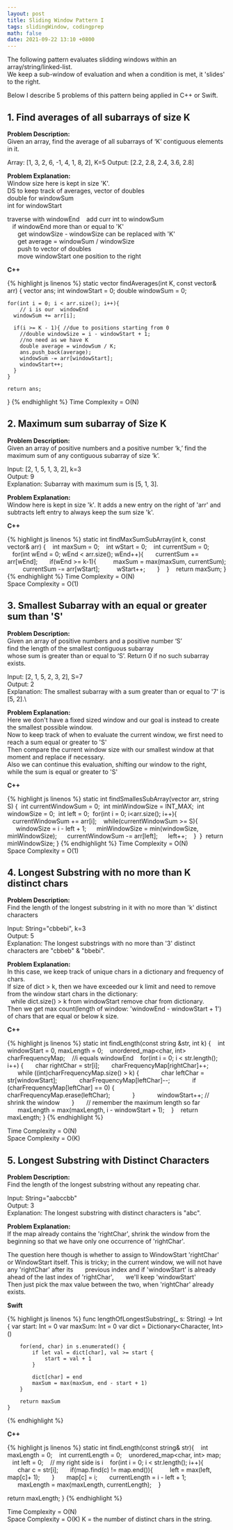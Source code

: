 ```yaml
---
layout: post
title: Sliding Window Pattern I
tags: slidingWindow, codingprep
math: false
date: 2021-09-22 13:10 +0800
---
```


The following pattern evaluates slidding windows within an array/string/linked-list.\
We keep a sub-window of evaluation and when a condition is met, it 'slides' to the right.

Below I describe 5 problems of this pattern being applied in C++ or Swift.

## 1. Find averages of all subarrays of size K

**Problem Description:**\
Given an array, find the average of all subarrays of ‘K’ contiguous elements in it.

Array: [1, 3, 2, 6, -1, 4, 1, 8, 2], K=5
Output: [2.2, 2.8, 2.4, 3.6, 2.8]

**Problem Explanation:**\
Window size here is kept in size 'K'.\
DS to keep track of averages, vector of doubles \
double for windowSum\
int for windowStart

traverse with windowEnd
   add curr int to windowSum\
   if windowEnd more than or equal to 'K'\
      get windowSize - windowSize can be replaced with 'K'\
      get average = windowSum / windowSize\
      push to vector of doubles\
      move windowStart one position to the right

**C++**

{% highlight js linenos %}
static vector<double> findAverages(int K, const vector<int>& arr) {
vector<double> ans;
int windowStart = 0;
double windowSum = 0;

    for(int i = 0; i < arr.size(); i++){
        // i is our  windowEnd
      windowSum += arr[i];

      if(i >= K - 1){ //due to positions starting from 0
        //double windowSize = i - windowStart + 1;
        //no need as we have K
        double average = windowSum / K;
        ans.push_back(average);
        windowSum -= arr[windowStart];
        windowStart++;
      }
    }

    return ans;

}
{% endhighlight %}
Time Complexity = O(N)

## 2. Maximum sum subarray of Size K

**Problem Description:**\
Given an array of positive numbers and a positive number ‘k,’ find the maximum sum of any contiguous subarray of size ‘k’.

Input: [2, 1, 5, 1, 3, 2], k=3\
Output: 9\
Explanation: Subarray with maximum sum is [5, 1, 3].

**Problem Explanation:**\
Window here is kept in size 'k'. It adds a new entry on the right of 'arr' and subtracts left entry to always keep the sum size 'k'.

**C++**

{% highlight js linenos %}
static int findMaxSumSubArray(int k, const vector<int>& arr) {
   int maxSum = 0;
   int wStart = 0;
   int currentSum = 0;
   for(int wEnd = 0; wEnd < arr.size(); wEnd++){
      currentSum += arr[wEnd];
      if(wEnd >= k-1){
         maxSum = max(maxSum, currentSum);
         currentSum -= arr[wStart];
         wStart++;
      }
   }
   return maxSum;
}
{% endhighlight %}
Time Complexity = O(N)\
Space Complexity = O(1)

## 3. Smallest Subarray with an equal or greater sum than 'S'

**Problem Description:**\
Given an array of positive numbers and a positive number ‘S’\
find the length of the smallest contiguous subarray\
whose sum is greater than or equal to ‘S’. Return 0 if no such subarray exists.

Input: [2, 1, 5, 2, 3, 2], S=7\
Output: 2\
Explanation: The smallest subarray with a sum greater than or equal to '7' is [5, 2].\

**Problem Explanation:**\
Here we don't have a fixed sized window and our goal is instead to create the smallest possible window.\
Now to keep track of when to evaluate the current window, we first need to reach a sum equal or greater to 'S'\
Then compare the current window size with our smallest window at that moment and replace if necessary.\
Also we can continue this evaluation, shifting our window to the right,\
while the sum is equal or greater to 'S'

**C++**

{% highlight js linenos %}
static int findSmallesSubArray(vector<int> arr, string S) {
 int currentWindowSum = 0;
 int minWindowSize = INT_MAX;
 int windowSize = 0;
 int left = 0;
 for(int i = 0; i<arr.size(); i++){
   currentWindowSum += arr[i];
   while(currentWindowSum >= S){
     windowSize = i - left + 1;
     minWindowSize = min(windowSize, minWindowSize);
     currentWindowSum -= arr[left];
     left++;
   }
 }
 return minWindowSize;
}
{% endhighlight %}
Time Complexity = O(N)\
Space Complexity = O(1)

## 4. Longest Substring with no more than K distinct chars

**Problem Description:**\
Find the length of the longest substring in it with no more than 'k' distinct characters

Input: String="cbbebi", k=3\
Output: 5\
Explanation: The longest substrings with no more than '3' distinct characters are "cbbeb" & "bbebi".

**Problem Explanation:**\
In this case, we keep track of unique chars in a dictionary and frequency of chars.\
If size of dict > k, then we have exceeded our k limit and need to remove from the window start chars in the dictionary:\
  while dict.size() > k from windowStart remove char from dictionary.\
Then we get max count(length of window: 'windowEnd - windowStart + 1') of chars that are equal or below k size.

**C++**

{% highlight js linenos %}
static int findLength(const string &str, int k) {
   int windowStart = 0, maxLength = 0;
   unordered_map<char, int> charFrequencyMap;
   //i equals windowEnd
   for(int i = 0; i < str.length(); i++) {
      char rightChar = str[i];
      charFrequencyMap[rightChar]++;
      while ((int)charFrequencyMap.size() > k) {
            char leftChar = str[windowStart];
            charFrequencyMap[leftChar]--;
            if (charFrequencyMap[leftChar] == 0) {
             charFrequencyMap.erase(leftChar);
            }
            windowStart++; // shrink the window
      }
      // remember the maximum length so far
      maxLength = max(maxLength, i - windowStart + 1);
   }
   return maxLength;
}
{% endhighlight %}

Time Complexity = O(N)\
Space Complexity = O(K)

## 5. Longest Substring with Distinct Characters

**Problem Description:**\
Find the length of the longest substring without any repeating char.

Input: String="aabccbb"\
Output: 3\
Explanation: The longest substring with distinct characters is "abc".

**Problem Explanation:**\
If the map already contains the 'rightChar', shrink the window from the beginning so that
we have only one occurrence of 'rightChar'.

The question here though is whether to assign to WindowStart 'rightChar' or WindowStart itself.
This is tricky; in the current window, we will not have any 'rightChar' after its
      previous index and if 'windowStart' is already ahead of the last index of 'rightChar',
      we'll keep 'windowStart'\
Then just pick the max value between the two, when 'rightChar' already exists.

**Swift**

{% highlight js linenos %}
func lengthOfLongestSubstring(\_ s: String) -> Int {
var start: Int = 0
var maxSum: Int = 0
var dict = Dictionary<Character, Int>()

        for(end, char) in s.enumerated() {
            if let val = dict[char], val >= start {
                start = val + 1
            }

            dict[char] = end
            maxSum = max(maxSum, end - start + 1)
        }

        return maxSum
    }

{% endhighlight %}

**C++**

{% highlight js linenos %}
static int findLength(const string& str){
   int maxLength = 0;
   int currentLength = 0;
   unordered_map<char, int> map;
   int left = 0;
   // my right side is i
   for(int i = 0; i < str.length(); i++){
      char c = str[i];
      if(map.find(c) != map.end()){
         left = max(left, map[c]+ 1);
      }
      map[c] = i;
      currentLength = i - left + 1;
      maxLength = max(maxLength, currentLength);
   }

return maxLength;
}
{% endhighlight %}

Time Complexity = O(N)\
Space Complexity = O(K) K = the number of distinct chars in the string.
